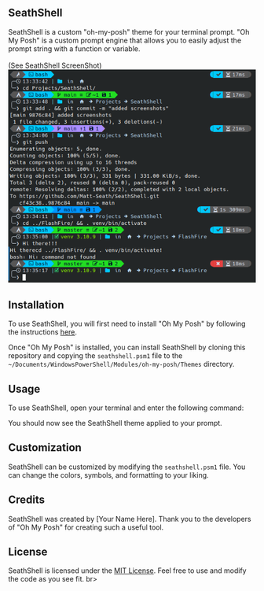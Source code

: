## SeathShell

SeathShell is a custom "oh-my-posh" theme for your terminal prompt. "Oh My Posh" is a custom prompt engine that allows you to easily adjust the prompt string with a function or variable.
<br><br> 
(See SeathShell ScreenShot) <br>
![SeathShellScreenShot](https://github.com/Matt-Seath/SeathShell/blob/main/screenshots/seathshell_01.png?raw=true)


## Installation

To use SeathShell, you will first need to install "Oh My Posh" by following the instructions [here](https://github.com/JanDeDobbeleer/oh-my-posh).

Once "Oh My Posh" is installed, you can install SeathShell by cloning this repository and copying the `seathshell.psm1` file to the `~/Documents/WindowsPowerShell/Modules/oh-my-posh/Themes` directory.

## Usage

To use SeathShell, open your terminal and enter the following command:

You should now see the SeathShell theme applied to your prompt.

## Customization

SeathShell can be customized by modifying the `seathshell.psm1` file. You can change the colors, symbols, and formatting to your liking.

## Credits

SeathShell was created by \[Your Name Here\]. Thank you to the developers of "Oh My Posh" for creating such a useful tool.

## License

SeathShell is licensed under the [MIT License](https://chat.openai.com/LICENSE). Feel free to use and modify the code as you see fit.
br>

